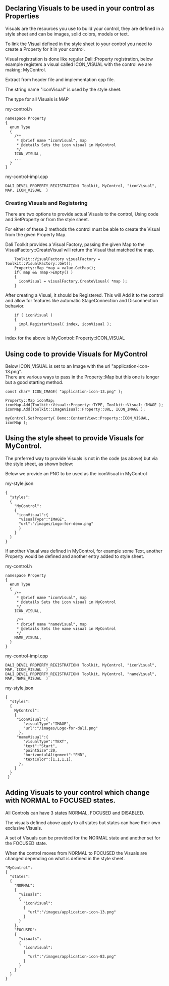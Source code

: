 ## Declaring Visuals to be used in your control as Properties

Visuals are the resources you use to build your control, they are defined in a style sheet and can be images, solid colors, models or text.

To link the Visual defined in the style sheet to your control you need to create a Property for it in your control.

Visual registration is done like regular Dali::Property registration, below example registers a visual called ICON_VISUAL with the control we are making; MyControl.  

Extract from header file and implementation cpp file.

The string name "iconVisual" is used by the style sheet.

The type for all Visuals is MAP

my-control.h

    namespace Property
    {
      enum Type
      {
        /**
         * @brief name "iconVisual", map
         * @details Sets the icon visual in MyControl
         */
        ICON_VISUAL,
        ...
      }
    }

my-control-impl.cpp

    DALI_DEVEL_PROPERTY_REGISTRATION( Toolkit, MyControl, "iconVisual", MAP, ICON_VISUAL  )

### Creating Visuals and Registering

There are two options to provide actual Visuals to the control, Using code and SetProperty or from the style sheet.

For either of these 2 methods the control must be able to create the Visual from the given Property Map.

Dali Toolkit provides a Visual Factory, passing the given Map to the VisualFactory::CreateVisual will return the Visual that matched the map.

        Toolkit::VisualFactory visualFactory = Toolkit::VisualFactory::Get();
        Property::Map *map = value.GetMap();
        if( map && !map->Empty() )
        {
          iconVisual = visualFactory.CreateVisual( *map );
        }

After creating a Visual, it should be Registered.  This will Add it to the control and allow for features like automatic StageConnection and Disconnection behavior.

        if ( iconVisual )
        {
          impl.RegisterVisual( index, iconVisual );
        }

index for the above is MyControl::Property::ICON_VISUAL

## Using code to provide Visuals for MyControl 

Below ICON_VISUAL is set to an Image with the url "application-icon-13.png".  
There are various ways to pass in the Property::Map but this one is longer but a good starting method.
  
    const char* ICON_IMAGE( "application-icon-13.png" );
    
    Property::Map iconMap;
    iconMap.Add(Toolkit::Visual::Property::TYPE, Toolkit::Visual::IMAGE );
    iconMap.Add(Toolkit::ImageVisual::Property::URL, ICON_IMAGE );
    
    myControl.SetProperty( Demo::ContentView::Property::ICON_VISUAL, iconMap );

## Using the style sheet to provide Visuals for MyControl.

The preferred way to provide Visuals is not in the code (as above) but via the style sheet, as shown below:

Below we provide an PNG to be used as the iconVisual in MyControl

my-style.json

    {
      "styles":
      {
        "MyControl":
        {
         "iconVisual":{
          "visualType":"IMAGE",
          "url":"/images/Logo-for-demo.png"
          }
        }
      }
    }
If another Visual was defined in MyControl, for example some Text, another Property would be defined and another entry added to style sheet.

my-control.h 

    namespace Property
    {
      enum Type
      {
        /**
         * @brief name "iconVisual", map
         * @details Sets the icon visual in MyControl
         */
        ICON_VISUAL,

         /**
         * @brief name "nameVisual", map
         * @details Sets the name visual in MyControl
         */
        NAME_VISUAL,
      }
    }

my-control-impl.cpp

    DALI_DEVEL_PROPERTY_REGISTRATION( Toolkit, MyControl, "iconVisual", MAP, ICON_VISUAL  )
    DALI_DEVEL_PROPERTY_REGISTRATION( Toolkit, MyControl, "nameVisual", MAP, NAME_VISUAL  )

my-style.json


    {
      "styles":
      {
        MyControl":
        {
         "iconVisual":{
            "visualType":"IMAGE",
            "url":"/images/Logo-for-dali.png"
          },
         "nameVisual":{
            "visualType":"TEXT",
            "text":"Start",
            "pointSize":20,
            "horizontalAlignment":"END",
            "textColor":[1,1,1,1],
          },
        }
      }
     }

## Adding Visuals to your control which change with NORMAL to FOCUSED states.

All Controls can have 3 states NORMAL, FOCUSED and DISABLED.

The visuals defined above apply to all states but states can have their own exclusive Visuals.

A set of Visuals can be provided for the NORMAL state and another set for the FOCUSED state.

When the control moves from NORMAL to FOCUSED the Visuals are changed depending on what is defined in the style sheet.

    "MyControl":
    {
      "states":
      {
        "NORMAL":
        {
          "visuals":
          {
            "iconVisual":
            {
              "url":"/images/application-icon-13.png"
            }
          }
        },
        "FOCUSED":
        {
          "visuals":
          {
            "iconVisual":
            {
              "url":"/images/application-icon-83.png"
            }
          }
        }
      }
    }
